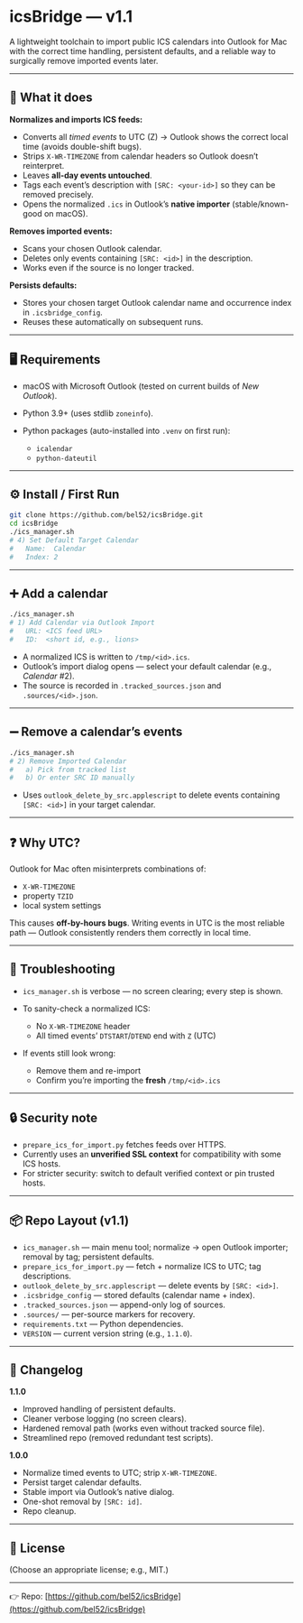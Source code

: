 # icsBridge — v1.1

A lightweight toolchain to import public ICS calendars into Outlook for Mac with the correct time handling, persistent defaults, and a reliable way to surgically remove imported events later.

---

## 🚀 What it does

**Normalizes and imports ICS feeds:**

* Converts all *timed events* to UTC (Z) → Outlook shows the correct local time (avoids double-shift bugs).
* Strips `X-WR-TIMEZONE` from calendar headers so Outlook doesn’t reinterpret.
* Leaves **all-day events untouched**.
* Tags each event’s description with `[SRC: <your-id>]` so they can be removed precisely.
* Opens the normalized `.ics` in Outlook’s **native importer** (stable/known-good on macOS).

**Removes imported events:**

* Scans your chosen Outlook calendar.
* Deletes only events containing `[SRC: <id>]` in the description.
* Works even if the source is no longer tracked.

**Persists defaults:**

* Stores your chosen target Outlook calendar name and occurrence index in `.icsbridge_config`.
* Reuses these automatically on subsequent runs.

---

## 🖥 Requirements

* macOS with Microsoft Outlook (tested on current builds of *New Outlook*).
* Python 3.9+ (uses stdlib `zoneinfo`).
* Python packages (auto-installed into `.venv` on first run):

  * `icalendar`
  * `python-dateutil`

---

## ⚙️ Install / First Run

```bash
git clone https://github.com/bel52/icsBridge.git
cd icsBridge
./ics_manager.sh
# 4) Set Default Target Calendar
#   Name:  Calendar
#   Index: 2
```

---

## ➕ Add a calendar

```bash
./ics_manager.sh
# 1) Add Calendar via Outlook Import
#   URL: <ICS feed URL>
#   ID:  <short id, e.g., lions>
```

* A normalized ICS is written to `/tmp/<id>.ics`.
* Outlook’s import dialog opens — select your default calendar (e.g., *Calendar* #2).
* The source is recorded in `.tracked_sources.json` and `.sources/<id>.json`.

---

## ➖ Remove a calendar’s events

```bash
./ics_manager.sh
# 2) Remove Imported Calendar
#   a) Pick from tracked list
#   b) Or enter SRC ID manually
```

* Uses `outlook_delete_by_src.applescript` to delete events containing `[SRC: <id>]` in your target calendar.

---

## ❓ Why UTC?

Outlook for Mac often misinterprets combinations of:

* `X-WR-TIMEZONE`
* property `TZID`
* local system settings

This causes **off-by-hours bugs**. Writing events in UTC is the most reliable path — Outlook consistently renders them correctly in local time.

---

## 🔧 Troubleshooting

* `ics_manager.sh` is verbose — no screen clearing; every step is shown.
* To sanity-check a normalized ICS:

  * No `X-WR-TIMEZONE` header
  * All timed events’ `DTSTART`/`DTEND` end with `Z` (UTC)
* If events still look wrong:

  * Remove them and re-import
  * Confirm you’re importing the **fresh** `/tmp/<id>.ics`

---

## 🔒 Security note

* `prepare_ics_for_import.py` fetches feeds over HTTPS.
* Currently uses an **unverified SSL context** for compatibility with some ICS hosts.
* For stricter security: switch to default verified context or pin trusted hosts.

---

## 📦 Repo Layout (v1.1)

* `ics_manager.sh` — main menu tool; normalize → open Outlook importer; removal by tag; persistent defaults.
* `prepare_ics_for_import.py` — fetch + normalize ICS to UTC; tag descriptions.
* `outlook_delete_by_src.applescript` — delete events by `[SRC: <id>]`.
* `.icsbridge_config` — stored defaults (calendar name + index).
* `.tracked_sources.json` — append-only log of sources.
* `.sources/` — per-source markers for recovery.
* `requirements.txt` — Python dependencies.
* `VERSION` — current version string (e.g., `1.1.0`).

---

## 📝 Changelog

**1.1.0**

* Improved handling of persistent defaults.
* Cleaner verbose logging (no screen clears).
* Hardened removal path (works even without tracked source file).
* Streamlined repo (removed redundant test scripts).

**1.0.0**

* Normalize timed events to UTC; strip `X-WR-TIMEZONE`.
* Persist target calendar defaults.
* Stable import via Outlook’s native dialog.
* One-shot removal by `[SRC: id]`.
* Repo cleanup.

---

## 📜 License

(Choose an appropriate license; e.g., MIT.)

---

👉 Repo: [https://github.com/bel52/icsBridge](https://github.com/bel52/icsBridge)
